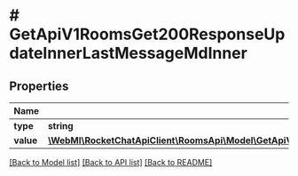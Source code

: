 # # GetApiV1RoomsGet200ResponseUpdateInnerLastMessageMdInner

## Properties

Name | Type | Description | Notes
------------ | ------------- | ------------- | -------------
**type** | **string** |  | [optional]
**value** | [**\WebMI\RocketChatApiClient\RoomsApi\Model\GetApiV1RoomsGet200ResponseUpdateInnerLastMessageMdInnerValueInner[]**](GetApiV1RoomsGet200ResponseUpdateInnerLastMessageMdInnerValueInner.md) |  | [optional]

[[Back to Model list]](../../README.md#models) [[Back to API list]](../../README.md#endpoints) [[Back to README]](../../README.md)
